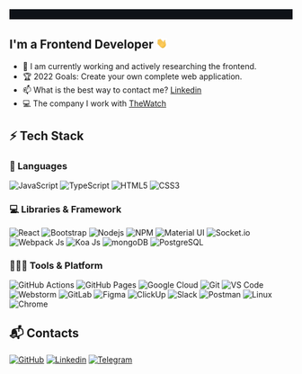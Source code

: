 <img src="https://raw.githubusercontent.com/XlugX/XlugX/main/src/header.gif">

## I'm a Frontend Developer <img width='20px' src="https://raw.githubusercontent.com/XlugX/XlugX/main/src/wave.gif">

- 🌱 I am currently working and actively researching the frontend.
- 🏆 2022 Goals: Create your own complete web application.
- 📫 What is the best way to contact me? [Linkedin](https://www.linkedin.com/in/aleksandr-lugchenko-92413220a/)
- 💻 The company I work with [TheWatch](https://www.thewatch.io/)

##  ⚡ Tech Stack

###  🚀 Languages
![JavaScript](https://img.shields.io/badge/JavaScript-323330?style=for-the-badge&logo=javascript&logoColor=F7DF1E) ![TypeScript](https://img.shields.io/badge/TypeScript-323330?style=for-the-badge&logo=typescript&logoColor) ![HTML5](https://img.shields.io/badge/HTML5-E34F26?style=for-the-badge&logo=html5&logoColor=white) ![CSS3](https://img.shields.io/badge/CSS3-1572B6?style=for-the-badge&logo=css3&logoColor=white)

###  💻 Libraries & Framework

![React](https://img.shields.io/badge/React-323330?style=for-the-badge&logo=react&logoColor=61DAFB) ![Bootstrap](https://img.shields.io/badge/Bootstrap-563D7C?style=for-the-badge&logo=bootstrap&logoColor=white) ![Nodejs](https://img.shields.io/badge/Node.js-339933?style=for-the-badge&logo=nodedotjs&logoColor=white) ![NPM](https://img.shields.io/badge/npm-CB3837?style=for-the-badge&logo=npm&logoColor=white)
![Material UI](https://img.shields.io/badge/Material--UI-0081CB?style=for-the-badge&logo=material-ui&logoColor=white)
![Socket.io](https://img.shields.io/badge/Socket.io-323330?&style=for-the-badge&logo=Socket.io&logoColor=white) ![Webpack Js](https://img.shields.io/badge/Webpack-323330?&style=for-the-badge&logo=Webpack) ![Koa Js](https://img.shields.io/badge/koajs-323330?&style=for-the-badge&logo=koa&logoColor=white) ![mongoDB](https://img.shields.io/badge/mongoDB-323330?&style=for-the-badge&logo=mongoDB) ![PostgreSQL](https://img.shields.io/badge/PostgreSQL-323330?&style=for-the-badge&logo=PostgreSQL)

###  🧑🏻‍💻 Tools & Platform

![GitHub Actions](https://img.shields.io/badge/GitHub_Actions-2088FF?style=for-the-badge&logo=github-actions&logoColor=white) ![GitHub Pages](https://img.shields.io/badge/GitHub_Pages-323330?style=for-the-badge&logo=github&logoColor=white)  ![Google Cloud](https://img.shields.io/badge/Google_Cloud-4285F4?style=for-the-badge&logo=google-cloud&logoColor=white) ![Git](https://img.shields.io/badge/Git-F05032?style=for-the-badge&logo=git&logoColor=white)
![VS Code](https://img.shields.io/badge/Visual_Studio_Code-0078D4?style=for-the-badge&logo=visual%20studio%20code&logoColor=white) ![Webstorm](https://img.shields.io/badge/Webstorm-323330?style=for-the-badge&logo=Webstorm) ![GitLab](https://img.shields.io/badge/GitLab-%2300C4CC.svg?&style=for-the-badge&logo=GitLab) ![Figma](https://img.shields.io/badge/Figma-F24E1E?style=for-the-badge&logo=figma&logoColor=white)
![ClickUp](https://img.shields.io/badge/ClickUp-323330?style=for-the-badge&logo=ClickUp) ![Slack](https://img.shields.io/badge/Slack-2088FF?style=for-the-badge&logo=Slack) ![Postman](https://img.shields.io/badge/Postman-323330?style=for-the-badge&logo=Postman) ![Linux](https://img.shields.io/badge/Linux-323330?style=for-the-badge&logo=Linux) ![Chrome](https://img.shields.io/badge/Chrome-323330?style=for-the-badge&logo=googlechrome) 

## 📬 Contacts

[![GitHub](https://img.shields.io/badge/Github-323330?style=for-the-badge&logo=github&logoColor=white)](https://github.com/XlugX)
[![Linkedin](https://img.shields.io/badge/Linkedin-0077B5?style=for-the-badge&logo=linkedin&logoColor=white)](https://www.linkedin.com/in/aleksandr-lugchenko-92413220a/)
[![Telegram](https://img.shields.io/badge/Telegram-323330?style=for-the-badge&logo=Telegram)](https://t.me/XlugX)

